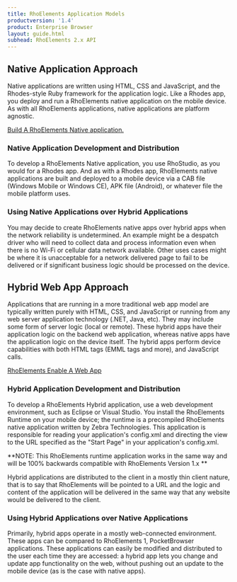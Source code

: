 ```yaml
---
title: RhoElements Application Models
productversion: '1.4'
product: Enterprise Browser
layout: guide.html
subhead: RhoElements 2.x API
---
```


<!-- PLACEHOLDER - Blurb and diagram explaining choices have for native and hybrid approached] -->

## Native Application Approach

Native applications are written using HTML, CSS and JavaScript, and the Rhodes-style Ruby framework for the application logic. Like a Rhodes app, you deploy and run a RhoElements native application on the mobile device. As with all RhoElements applications, native applications are platform agnostic.

[Build A RhoElements Native application.](rhoelements2-native)

### Native Application Development and Distribution

To develop a RhoElements Native application, you use RhoStudio, as you would for a Rhodes app. And as with a Rhodes app, RhoElements native applications are built and deployed to a mobile device via a CAB file (Windows Mobile or Windows CE), APK file (Android), or whatever file the mobile platform uses.

### Using Native Applications over Hybrid Applications

You may decide to create RhoElements native apps over hybrid apps when the network reliability is undetermined. An example might be a despatch driver who will need to collect data and process information even when there is no Wi-Fi or cellular data network available. Other uses cases might be where it is unacceptable for a network delivered page to fail to be delivered or if significant business logic should be processed on the device.

## Hybrid Web App Approach

Applications that are running in a more traditional web app model are typically written purely with HTML, CSS, and JavaScript or running from any web server application technology (.NET, Java, etc). They may include some form of server logic (local or remote). These hybrid apps have their application logic on the backend web application, whereas native apps have the application logic on the device itself. The hybrid apps perform device capabilities with both HTML tags (EMML tags and more), and JavaScript calls.

[RhoElements Enable A Web App](rhoelements2-webapps)

### Hybrid Application Development and Distribution

To develop a RhoElements Hybrid application, use a web development environment, such as Eclipse or Visual Studio. You install the RhoElements Runtime on your mobile device; the runtime is a precompiled RhoElements native application written by Zebra Technologies. This application is responsible for reading your application's config.xml and directing the view to the URL specified as the "Start Page" in your application's config.xml.

**NOTE: This RhoElements runtime application works in the same way and will be 100% backwards compatible with RhoElements Version 1.x **

Hybrid applications are distributed to the client in a mostly thin client nature, that is to say that RhoElements will be pointed to a URL and the logic and content of the application will be delivered in the same way that any website would be delivered to the client.

### Using Hybrid Applications over Native Applications

Primarily, hybrid apps operate in a mostly web-connected environment. These apps can be compared to RhoElements 1, PocketBrowser applications. These applications can easily be modified and distributed to the user each time they are accessed: a hybrid app lets you change and update app functionality on the web, without pushing out an update to the mobile device (as is the case with native apps). 





